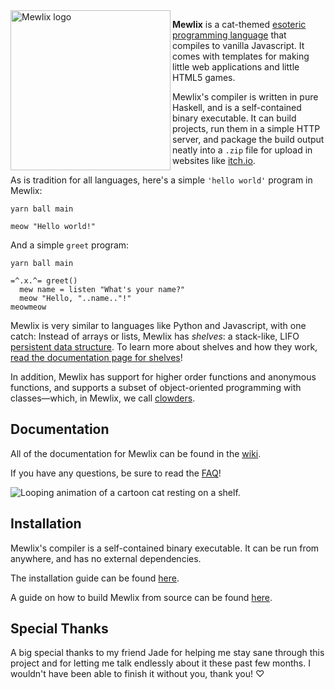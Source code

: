 <img align="left" width="256" height="256" src="logo.svg" alt="Mewlix logo">

**Mewlix** is a cat-themed [esoteric programming language](https://en.wikipedia.org/wiki/Esoteric_programming_language) that compiles to vanilla Javascript. It comes with templates for making little web applications and little HTML5 games.

Mewlix's compiler is written in pure Haskell, and is a self-contained binary executable. It can build projects, run them in a simple HTTP server, and package the build output neatly into a `.zip` file for upload in websites like [itch.io](https://itch.io/).

As is tradition for all languages, here's a simple `'hello world'` program in Mewlix:
```mewlix
yarn ball main 

meow "Hello world!"
```
And a simple `greet` program:
```mewlix
yarn ball main

=^.x.^= greet()
  mew name = listen "What's your name?"
  meow "Hello, "..name.."!"
meowmeow
```

Mewlix is very similar to languages like Python and Javascript, with one catch: Instead of arrays or lists, Mewlix has *shelves*: a stack-like, LIFO [persistent data structure](https://en.wikipedia.org/wiki/Persistent_data_structure). To learn more about shelves and how they work, [read the documentation page for shelves](https://github.com/KBMackenzie/mewlix/wiki/Shelf)!

In addition, Mewlix has support for higher order functions and anonymous functions, and supports a subset of object-oriented programming with classes—which, in Mewlix, we call [clowders](https://www.merriam-webster.com/dictionary/clowder).

## Documentation
All of the documentation for Mewlix can be found in the [wiki](https://github.com/KBMackenzie/mewlix/wiki).

If you have any questions, be sure to read the [FAQ](https://github.com/KBMackenzie/mewlix/wiki/FAQ)!

![Looping animation of a cartoon cat resting on a shelf.](https://github.com/KBMackenzie/mewlix/wiki/imgs/cat-shelf.webp)

## Installation
Mewlix's compiler is a self-contained binary executable. It can be run from anywhere, and has no external dependencies.

The installation guide can be found [here](./INSTALL.md).

A guide on how to build Mewlix from source can be found [here](./INSTALL.md#build-from-source).

## Special Thanks
A big special thanks to my friend Jade for helping me stay sane through this project and for letting me talk endlessly about it these past few months. I wouldn't have been able to finish it without you, thank you! ♡

